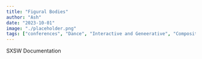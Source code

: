 ```yaml
---
title: "Figural Bodies"
author: "Ash"
date: "2023-10-01"
image: "./placeholder.png"
tags: ["conferences", "Dance", "Interactive and Geneerative", "Composition"]
---
```


SXSW Documentation